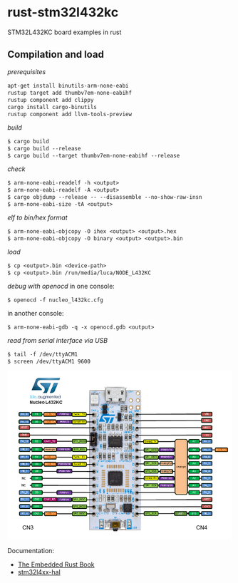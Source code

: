 # rust-stm32l432kc
STM32L432KC board examples in rust

## Compilation and load

*prerequisites*
```console
apt-get install binutils-arm-none-eabi
rustup target add thumbv7em-none-eabihf
rustup component add clippy
cargo install cargo-binutils
rustup component add llvm-tools-preview
```

*build*
``` console
$ cargo build
$ cargo build --release
$ cargo build --target thumbv7em-none-eabihf --release  
```

*check*
```
$ arm-none-eabi-readelf -h <output>
$ arm-none-eabi-readelf -A <output>
$ cargo objdump --release -- --disassemble --no-show-raw-insn
$ arm-none-eabi-size -tA <output>
```

*elf to bin/hex format*
``` console
$ arm-none-eabi-objcopy -O ihex <output> <output>.hex 
$ arm-none-eabi-objcopy -O binary <output> <output>.bin 
```

*load*
``` console
$ cp <output>.bin <device-path>
$ cp <output>.bin /run/media/luca/NODE_L432KC
```

*debug with openocd*
in one console:
``` console
$ openocd -f nucleo_l432kc.cfg
```

in another console:
``` console
$ arm-none-eabi-gdb -q -x openocd.gdb <output>
```

*read from serial interface via USB*
``` console
$ tail -f /dev/ttyACM1
$ screen /dev/ttyACM1 9600
```

![](docs/nucleo_l432kc.png)


Documentation:
- [The Embedded Rust Book](https://doc.rust-lang.org/stable/embedded-book/)
- [stm32l4xx-hal](https://github.com/stm32-rs/stm32l4xx-hal)